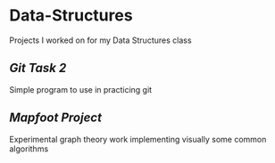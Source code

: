 # Data-Structures

Projects I worked on for my Data Structures class

## *Git Task 2*

Simple program to use in practicing git

## *Mapfoot Project*

Experimental graph theory work implementing visually some common algorithms
